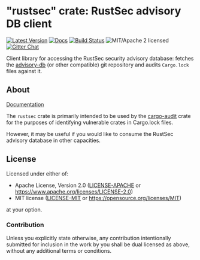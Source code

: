 # "rustsec" crate: RustSec advisory DB client

[![Latest Version][crate-image]][crate-link]
[![Docs][docs-image]][docs-link]
[![Build Status][build-image]][build-link]
![MIT/Apache 2 licensed][license-image]
[![Gitter Chat][gitter-image]][gitter-link]

[crate-image]: https://img.shields.io/crates/v/rustsec.svg
[crate-link]: https://crates.io/crates/rustsec
[docs-image]: https://docs.rs/rustsec/badge.svg
[docs-link]: https://docs.rs/rustsec/
[build-image]: https://travis-ci.org/RustSec/rustsec-client.svg?branch=master
[build-link]: https://travis-ci.org/RustSec/rustsec-client
[license-image]: https://img.shields.io/badge/license-MIT%2FApache2-blue.svg
[gitter-image]: https://badges.gitter.im/badge.svg
[gitter-link]: https://gitter.im/RustSec/Lobby

Client library for accessing the RustSec security advisory database:
fetches the [advisory-db] (or other compatible) git repository and
audits `Cargo.lock` files against it.

[advisory-db]: https://github.com/RustSec/advisory-db

## About

[Documentation]

The `rustsec` crate is primarily intended to be used by the [cargo-audit] crate
for the purposes of identifying vulnerable crates in Cargo.lock files.

However, it may be useful if you would like to consume the RustSec advisory
database in other capacities.

[Documentation]: https://docs.rs/rustsec/
[cargo-audit]: https://github.com/rustsec/cargo-audit

## License

Licensed under either of:

 * Apache License, Version 2.0 ([LICENSE-APACHE] or https://www.apache.org/licenses/LICENSE-2.0)
 * MIT license ([LICENSE-MIT] or https://opensource.org/licenses/MIT)

at your option.

[LICENSE-APACHE]: https://github.com/RustSec/rustsec-client/blob/master/LICENSE-APACHE
[LICENSE-MIT]: https://github.com/RustSec/rustsec-client/blob/master/LICENSE-MIT

### Contribution

Unless you explicitly state otherwise, any contribution intentionally submitted
for inclusion in the work by you shall be dual licensed as above, without any
additional terms or conditions.
